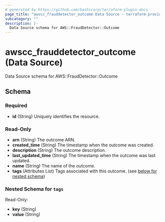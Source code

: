 ```yaml
---
# generated by https://github.com/hashicorp/terraform-plugin-docs
page_title: "awscc_frauddetector_outcome Data Source - terraform-provider-awscc"
subcategory: ""
description: |-
  Data Source schema for AWS::FraudDetector::Outcome
---
```


# awscc_frauddetector_outcome (Data Source)

Data Source schema for AWS::FraudDetector::Outcome



<!-- schema generated by tfplugindocs -->
## Schema

### Required

- **id** (String) Uniquely identifies the resource.

### Read-Only

- **arn** (String) The outcome ARN.
- **created_time** (String) The timestamp when the outcome was created.
- **description** (String) The outcome description.
- **last_updated_time** (String) The timestamp when the outcome was last updated.
- **name** (String) The name of the outcome.
- **tags** (Attributes List) Tags associated with this outcome. (see [below for nested schema](#nestedatt--tags))

<a id="nestedatt--tags"></a>
### Nested Schema for `tags`

Read-Only:

- **key** (String)
- **value** (String)


